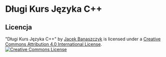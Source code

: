 # Długi Kurs Języka C++

## Licencja
<span xmlns:dct="http://purl.org/dc/terms/" property="dct:title">"Długi Kurs Języka C++"</span> by <a xmlns:cc="http://creativecommons.org/ns#" href="https://github.com/jbanaszczyk" property="cc:attributionName" rel="cc:attributionURL">Jacek Banaszczyk</a> is licensed under a <a rel="license" href="http://creativecommons.org/licenses/by/4.0/">Creative Commons Attribution 4.0 International License</a>.
<br />
<a rel="license" href="http://creativecommons.org/licenses/by/4.0/"><img alt="Creative Commons License" style="border-width:0" src="https://i.creativecommons.org/l/by/4.0/88x31.png" /></a>
